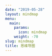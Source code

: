 ```yaml
---
date: "2019-05-28"
layout: mindmap
menu:
  main:
    params:
      icon: mindmap
    weight: -70
slug: mindmap
title: 思维导图
---
```

